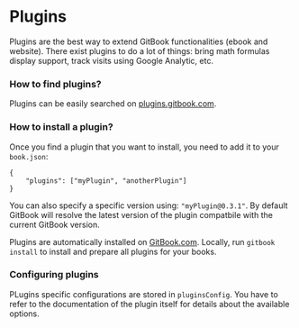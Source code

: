 # Plugins

Plugins are the best way to extend GitBook functionalities (ebook and website). There exist plugins to do a lot of things: bring math formulas display support, track visits using Google Analytic, etc.

### How to find plugins?

Plugins can be easily searched on [plugins.gitbook.com](https://plugins.gitbook.com).


### How to install a plugin?

Once you find a plugin that you want to install, you need to add it to your `book.json`:

```
{
    "plugins": ["myPlugin", "anotherPlugin"]
}
```

You can also specify a specific version using: `"myPlugin@0.3.1"`. By default GitBook will resolve the latest version of the plugin compatbile with the current GitBook version.

Plugins are automatically installed on [GitBook.com](https://www.gitbook.com). Locally, run `gitbook install` to install and prepare all plugins for your books.

### Configuring plugins

PLugins specific configurations are stored in `pluginsConfig`. You have to refer to the documentation of the plugin itself for details about the available options.
